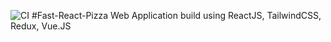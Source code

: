 ![CI](https://github.com/SrujanChary-2003/fast-react-pizza/actions/workflows/jobs.yml/badge.svg)
#Fast-React-Pizza Web Application build using ReactJS, TailwindCSS, Redux, Vue.JS
